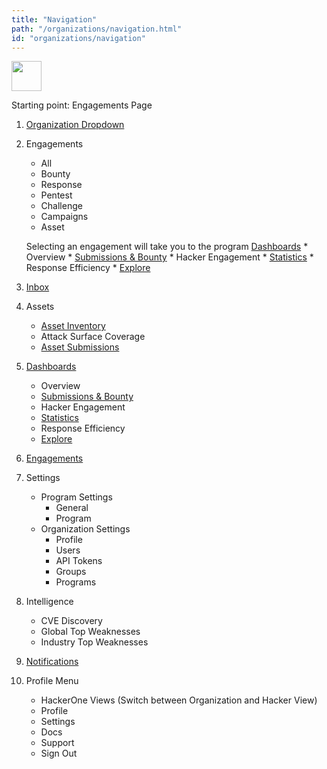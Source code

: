 ```yaml
---
title: "Navigation"
path: "/organizations/navigation.html"
id: "organizations/navigation"
---
```


<img src="/images/vertical-navigation.png" width="48">

Starting point: Engagements Page




1. [Organization Dropdown](organization-dropdown.html)
2. Engagements
    * All
    * Bounty
    * Response
    * Pentest
    * Challenge
    * Campaigns
    * Asset

    Selecting an engagement will take you to the program [Dashboards](dashboards.html)
        * Overview
        * [Submissions & Bounty](submissions-bounty-dashboard.html)
        * Hacker Engagement
        * [Statistics](statistics-dashboard.html)
        * Response Efficiency
        * [Explore](explore.html)
3. [Inbox](inbox.html)
3. Assets
    * [Asset Inventory](asset-inventory.html)
    * Attack Surface Coverage
    * [Asset Submissions](asset-inventory.html#advanced-features)
4. [Dashboards](dashboards.html)
    * Overview
    * [Submissions & Bounty](submissions-bounty-dashboard.html)
    * Hacker Engagement
    * [Statistics](statistics-dashboard.html)
    * Response Efficiency
    * [Explore](explore.html)
5. [Engagements](engagements.html)
6. Settings
    * Program Settings
        * General
        * Program
    * Organization Settings
        * Profile
        * Users
        * API Tokens
        * Groups
        * Programs
7. Intelligence
    * CVE Discovery
    * Global Top Weaknesses
    * Industry Top Weaknesses
8. [Notifications](notifications.html)
9. Profile Menu
    * HackerOne Views (Switch between Organization and Hacker View)
    * Profile
    * Settings
    * Docs
    * Support
    * Sign Out
